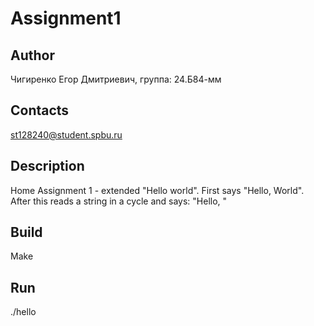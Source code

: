 # Assignment1
## Author
Чигиренко Егор Дмитриевич, группа: 24.Б84-мм
## Contacts
st128240@student.spbu.ru
## Description
Home Assignment 1 - extended "Hello world". First says "Hello, World". After this reads a string in a cycle and says: "Hello, <string>"
## Build
Make
## Run
./hello
